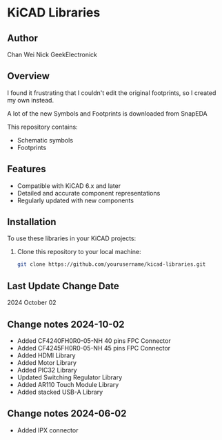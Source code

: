 # KiCAD Libraries


## Author

Chan Wei Nick
GeekElectronick

## Overview

I found it frustrating that I couldn't edit the original footprints, so I created my own instead.

A lot of the new Symbols and Footprints is downloaded from SnapEDA

This repository contains:
- Schematic symbols
- Footprints

## Features

- Compatible with KiCAD 6.x and later
- Detailed and accurate component representations
- Regularly updated with new components

## Installation

To use these libraries in your KiCAD projects:
1. Clone this repository to your local machine:
   ```bash
   git clone https://github.com/yourusername/kicad-libraries.git

## Last Update Change Date

2024 October 02

## Change notes 2024-10-02

- Added CF4240FH0R0-05-NH 40 pins FPC Connector
- Added CF4245FH0R0-05-NH 45 pins FPC Connector
- Added HDMI Library
- Added Motor Library
- Added PIC32 Library
- Updated Switching Regulator Library
- Added AR110 Touch Module Library
- Added stacked USB-A Library

## Change notes 2024-06-02

- Added IPX connector